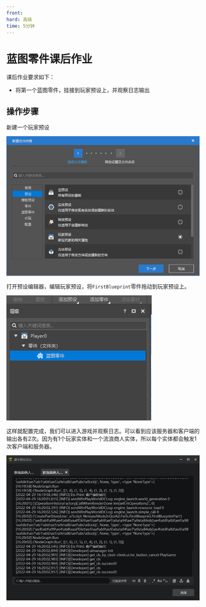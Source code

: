```yaml
---
front: 
hard: 高级
time: 5分钟
---
```

# 蓝图零件课后作业

课后作业要求如下：

- 将第一个蓝图零件，挂接到玩家预设上，并观察日志输出

## 操作步骤

新建一个玩家预设

![](./images/11.png)

打开预设编辑器，编辑玩家预设，将`FirstBlueprint`零件拖动到玩家预设上。

![](./images/12.png)

这样就配置完成，我们可以进入游戏并观察日志。可以看到应该服务器和客户端的输出各有2次。因为有1个玩家实体和一个流浪商人实体，所以每个实体都会触发1次客户端和服务器。

![](./images/13.png)